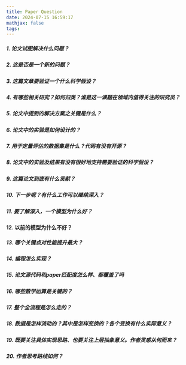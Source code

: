 ```yaml
---
title: Paper Question
date: 2024-07-15 16:59:17
mathjax: false
tags:
---
```

##### 1. 论文试图解决什么问题？
##### 2. 这是否是一个新的问题？
##### 3. 这篇文章要验证一个什么科学假设？
##### 4. 有哪些相关研究？如何归类？谁是这一课题在领域内值得关注的研究员？
##### 5. 论文中提到的解决方案之关键是什么？
##### 6. 论文中的实验是如何设计的？
##### 7. 用于定量评估的数据集是什么？代码有没有开源？
##### 8. 论文中的实验及结果有没有很好地支持需要验证的科学假设？
##### 9. 这篇论文到底有什么贡献？
##### 10. 下一步呢？有什么工作可以继续深入？
##### 11. 要了解深入，一个模型为什么好？
#### 12. 以前的模型为什么不好？
##### 13. 哪个关键点对性能提升最大？
##### 14. 编程怎么实现？
##### 15. 论文源代码和paper匹配度怎么样、都覆盖了吗
##### 16. 哪些数学运算是关键的？
##### 17. 整个全流程是怎么走的？
##### 18. 数据是怎样流动的？其中是怎样变换的？各个变换有什么实际意义？
##### 19. 既要关注具体实现思路、也要关注上层抽象意义。作者灵感从何而来？
##### 20. 作者思考路线如何？